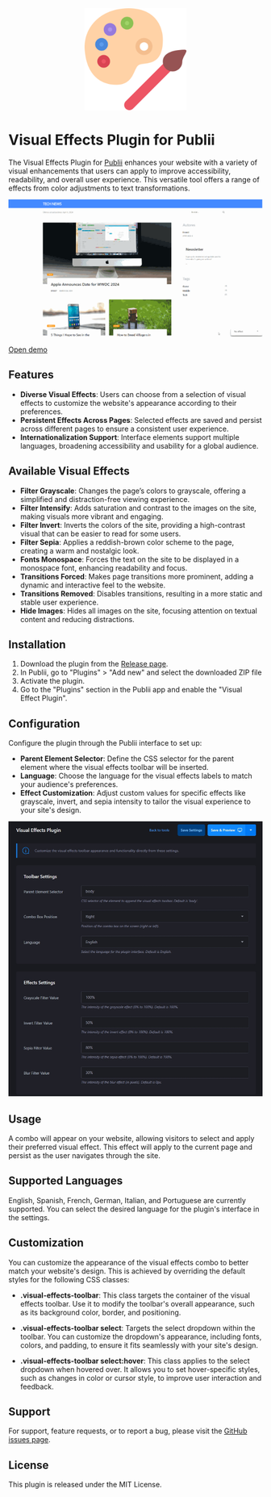 
<div align="center">
  <img src="https://raw.githubusercontent.com/htejera/publii-visual-effects-plugin/9445c66f42f56336477f9b742a21339c0086107f/thumbnail.svg" width= "40%" height="40%" alt="Marquee Feed Plugin for Publii">
</div>


# Visual Effects Plugin for Publii
The Visual Effects Plugin for [Publii](https://getpublii.com) enhances your website with a variety of visual enhancements that users can apply to improve accessibility, readability, and overall user experience. This versatile tool offers a range of effects from color adjustments to text transformations.

![Plugin demo](https://github.com/htejera/publii-visual-effects-plugin/blob/main/visual-effects.gif?raw=true)


[Open demo](https://marqueeplugin-technews.surge.sh/how-to-breed-villagers-in-minecraft.html)

## Features

- **Diverse Visual Effects**: Users can choose from a selection of visual effects to customize the website's appearance according to their preferences.
- **Persistent Effects Across Pages**: Selected effects are saved and persist across different pages to ensure a consistent user experience.
- **Internationalization Support**: Interface elements support multiple languages, broadening accessibility and usability for a global audience.

## Available Visual Effects

- **Filter Grayscale**: Changes the page’s colors to grayscale, offering a simplified and distraction-free viewing experience.
- **Filter Intensify**: Adds saturation and contrast to the images on the site, making visuals more vibrant and engaging.
- **Filter Invert**: Inverts the colors of the site, providing a high-contrast visual that can be easier to read for some users.
- **Filter Sepia**: Applies a reddish-brown color scheme to the page, creating a warm and nostalgic look.
- **Fonts Monospace**: Forces the text on the site to be displayed in a monospace font, enhancing readability and focus.
- **Transitions Forced**: Makes page transitions more prominent, adding a dynamic and interactive feel to the website.
- **Transitions Removed**: Disables transitions, resulting in a more static and stable user experience.
- **Hide Images**: Hides all images on the site, focusing attention on textual content and reducing distractions.

## Installation

1. Download the plugin from the [Release page](https://github.com/htejera/publii-visual-effects-plugin/releases/tag/1.0.0).
2. In Publii, go to "Plugins" > "Add new" and select the downloaded ZIP file
3. Activate the plugin.
4. Go to the "Plugins" section in the Publii app and enable the "Visual Effect Plugin".

## Configuration

Configure the plugin through the Publii interface to set up:

- **Parent Element Selector**: Define the CSS selector for the parent element where the visual effects toolbar will be inserted.
- **Language**: Choose the language for the visual effects labels to match your audience's preferences.
- **Effect Customization**: Adjust custom values for specific effects like grayscale, invert, and sepia intensity to tailor the visual experience to your site's design.

![Plugin configuration](https://github.com/htejera/publii-visual-effects-plugin/blob/main/plugin-configuration.jpg?raw=true)

## Usage

A combo will appear on your website, allowing visitors to select and apply their preferred visual effect. This effect will apply to the current page and persist as the user navigates through the site.

## Supported Languages

English, Spanish, French, German, Italian, and Portuguese are currently supported. You can select the desired language for the plugin's interface in the settings.

## Customization

You can customize the appearance of the visual effects combo to better match your website's design. This is achieved by overriding the default styles for the following CSS classes:

- **.visual-effects-toolbar**: This class targets the container of the visual effects toolbar. Use it to modify the toolbar's overall appearance, such as its background color, border, and positioning.

- **.visual-effects-toolbar select**: Targets the select dropdown within the toolbar. You can customize the dropdown's appearance, including fonts, colors, and padding, to ensure it fits seamlessly with your site's design.

- **.visual-effects-toolbar select:hover**: This class applies to the select dropdown when hovered over. It allows you to set hover-specific styles, such as changes in color or cursor style, to improve user interaction and feedback.

## Support

For support, feature requests, or to report a bug, please visit the [GitHub issues page](https://github.com/htejera/publii-marquee-feed-plugin/issues).

## License

This plugin is released under the MIT License.



